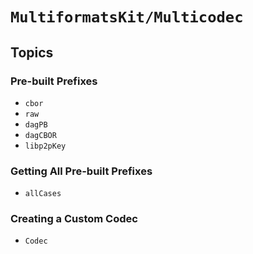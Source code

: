 # ``MultiformatsKit/Multicodec``

## Topics

### Pre-built Prefixes

- ``cbor``
- ``raw``
- ``dagPB``
- ``dagCBOR``
- ``libp2pKey``

### Getting All Pre-built Prefixes

- ``allCases``

### Creating a Custom Codec

- ``Codec``
